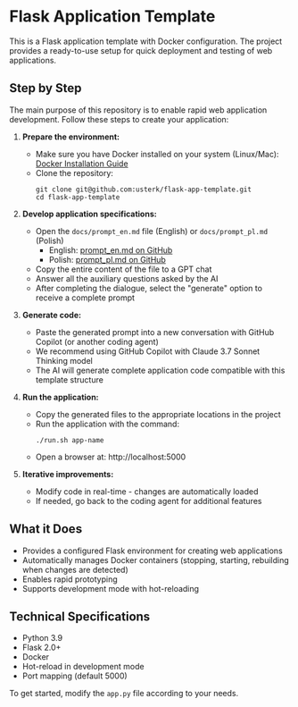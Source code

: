 # Flask Application Template

This is a Flask application template with Docker configuration. The project provides a ready-to-use setup for quick deployment and testing of web applications.

## Step by Step

The main purpose of this repository is to enable rapid web application development. Follow these steps to create your application:

1. **Prepare the environment:**
   - Make sure you have Docker installed on your system (Linux/Mac):
     [Docker Installation Guide](https://docs.docker.com/get-docker/)
   - Clone the repository:
     ```
     git clone git@github.com:usterk/flask-app-template.git
     cd flask-app-template
     ```

2. **Develop application specifications:**
   - Open the `docs/prompt_en.md` file (English) or `docs/prompt_pl.md` (Polish)
     - English: [prompt_en.md on GitHub](https://github.com/usterk/flask-app-template/blob/master/docs/prompt_en.md)
     - Polish: [prompt_pl.md on GitHub](https://github.com/usterk/flask-app-template/blob/master/docs/prompt_pl.md)
   - Copy the entire content of the file to a GPT chat
   - Answer all the auxiliary questions asked by the AI
   - After completing the dialogue, select the "generate" option to receive a complete prompt

3. **Generate code:**
   - Paste the generated prompt into a new conversation with GitHub Copilot (or another coding agent)
   - We recommend using GitHub Copilot with Claude 3.7 Sonnet Thinking model
   - The AI will generate complete application code compatible with this template structure

4. **Run the application:**
   - Copy the generated files to the appropriate locations in the project
   - Run the application with the command:
     ```
     ./run.sh app-name
     ```
   - Open a browser at: http://localhost:5000

5. **Iterative improvements:**
   - Modify code in real-time - changes are automatically loaded
   - If needed, go back to the coding agent for additional features

## What it Does

- Provides a configured Flask environment for creating web applications
- Automatically manages Docker containers (stopping, starting, rebuilding when changes are detected)
- Enables rapid prototyping
- Supports development mode with hot-reloading

## Technical Specifications

- Python 3.9
- Flask 2.0+
- Docker
- Hot-reload in development mode
- Port mapping (default 5000)

To get started, modify the `app.py` file according to your needs.
